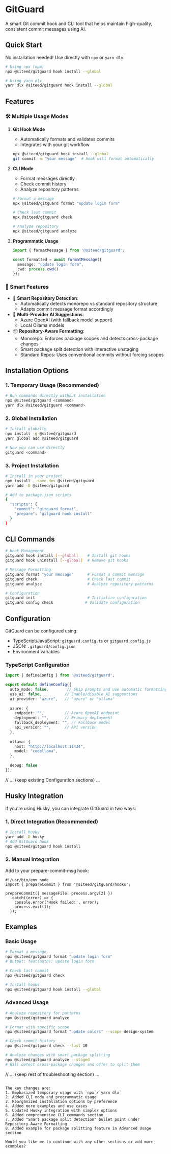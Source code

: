 # GitGuard

A smart Git commit hook and CLI tool that helps maintain high-quality, consistent commit messages using AI.

## Quick Start

No installation needed! Use directly with `npx` or `yarn dlx`:

```bash
# Using npx (npm)
npx @siteed/gitguard hook install --global

# Using yarn dlx
yarn dlx @siteed/gitguard hook install --global
```

## Features

### 🛠️ Multiple Usage Modes

1. **Git Hook Mode**
   - Automatically formats and validates commits
   - Integrates with your git workflow
   ```bash
   npx @siteed/gitguard hook install --global
   git commit -m "your message"  # Hook will format automatically
   ```

2. **CLI Mode**
   - Format messages directly
   - Check commit history
   - Analyze repository patterns
   ```bash
   # Format a message
   npx @siteed/gitguard format "update login form"
   
   # Check last commit
   npx @siteed/gitguard check
   
   # Analyze repository
   npx @siteed/gitguard analyze
   ```

3. **Programmatic Usage**
   ```typescript
   import { formatMessage } from '@siteed/gitguard';
   
   const formatted = await formatMessage({
     message: "update login form",
     cwd: process.cwd()
   });
   ```

### 🤖 Smart Features

- 🎯 **Smart Repository Detection**: 
  - Automatically detects monorepo vs standard repository structure
  - Adapts commit message format accordingly
- 🤖 **Multi-Provider AI Suggestions**: 
  - Azure OpenAI (with fallback model support)
  - Local Ollama models
- 📦 **Repository-Aware Formatting**:
  - Monorepo: Enforces package scopes and detects cross-package changes
  - Smart package split detection with interactive unstaging
  - Standard Repos: Uses conventional commits without forcing scopes

## Installation Options

### 1. Temporary Usage (Recommended)
```bash
# Run commands directly without installation
npx @siteed/gitguard <command>
yarn dlx @siteed/gitguard <command>
```

### 2. Global Installation
```bash
# Install globally
npm install -g @siteed/gitguard
yarn global add @siteed/gitguard

# Now you can use directly
gitguard <command>
```

### 3. Project Installation
```bash
# Install in your project
npm install --save-dev @siteed/gitguard
yarn add -D @siteed/gitguard

# Add to package.json scripts
{
  "scripts": {
    "commit": "gitguard format",
    "prepare": "gitguard hook install"
  }
}
```

## CLI Commands

```bash
# Hook Management
gitguard hook install [--global]    # Install git hooks
gitguard hook uninstall [--global]  # Remove git hooks

# Message Formatting
gitguard format "your message"      # Format a commit message
gitguard check                      # Check last commit
gitguard analyze                    # Analyze repository patterns

# Configuration
gitguard init                       # Initialize configuration
gitguard config check              # Validate configuration
```

## Configuration

GitGuard can be configured using:
- TypeScript/JavaScript: `gitguard.config.ts` or `gitguard.config.js`
- JSON: `.gitguard/config.json`
- Environment variables

### TypeScript Configuration
```typescript
import { defineConfig } from '@siteed/gitguard';

export default defineConfig({
  auto_mode: false,        // Skip prompts and use automatic formatting
  use_ai: false,          // Enable/disable AI suggestions
  ai_provider: "azure",   // "azure" or "ollama"
  
  azure: {
    endpoint: "",         // Azure OpenAI endpoint
    deployment: "",       // Primary deployment
    fallback_deployment: "", // Fallback model
    api_version: "",      // API version
  },
  
  ollama: {
    host: "http://localhost:11434",
    model: "codellama",
  },
  
  debug: false
});
```

// ... (keep existing Configuration sections) ...

## Husky Integration

If you're using Husky, you can integrate GitGuard in two ways:

### 1. Direct Integration (Recommended)
```bash
# Install husky
yarn add -D husky
# Add GitGuard hook
npx @siteed/gitguard hook install
```

### 2. Manual Integration
Add to your prepare-commit-msg hook:

```typescript:.husky/prepare-commit-msg
#!/usr/bin/env node
import { prepareCommit } from '@siteed/gitguard/hooks';

prepareCommit({ messageFile: process.argv[2] })
  .catch((error) => {
    console.error('Hook failed:', error);
    process.exit(1);
  });
```

## Examples

### Basic Usage
```bash
# Format a message
npx @siteed/gitguard format "update login form"
# Output: feat(auth): update login form

# Check last commit
npx @siteed/gitguard check

# Install hooks
npx @siteed/gitguard hook install --global
```

### Advanced Usage
```bash
# Analyze repository for patterns
npx @siteed/gitguard analyze

# Format with specific scope
npx @siteed/gitguard format "update colors" --scope design-system

# Check commit history
npx @siteed/gitguard check --last 10

# Analyze changes with smart package splitting
npx @siteed/gitguard analyze --staged
# Will detect cross-package changes and offer to split them
```

// ... (keep rest of troubleshooting section) ...
```

The key changes are:
1. Emphasized temporary usage with `npx`/`yarn dlx`
2. Added CLI mode and programmatic usage
3. Reorganized installation options by preference
4. Added more examples and use cases
5. Updated Husky integration with simpler options
6. Added comprehensive CLI commands section
7. Added "Smart package split detection" bullet point under Repository-Aware Formatting
8. Added example for package splitting feature in Advanced Usage section

Would you like me to continue with any other sections or add more examples?
